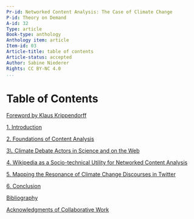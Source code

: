 ```yaml
---
Pr-id: Networked Content Analysis: The Case of Climate Change
P-id: Theory on Demand
A-id: 32
Type: article
Book-type: anthology
Anthology item: article
Item-id: 03
Article-title: table of contents
Article-status: accepted
Author: Sabine Niederer
Rights: CC BY-NC 4.0
...
```



# Table of Contents

<a href="ch004.xhtml">Foreword by Klaus Krippendorff</a>

<a href="ch005.xhtml">1. Introduction</a>

<a href="ch006.xhtml">2\. Foundations of Content Analysis</a>

<a href="ch007.xhtml">
3\. Climate Debate Actors in Science and on the Web</a>

<a href="ch008.xhtml">4\. Wikipedia as a Socio-technical Utility for Networked Content Analysis</a>

<a href="ch009.xhtml">5\. Mapping the Resonance of Climate Change Discourses in Twitter</a>

<a href="ch010.xhtml">6\. Conclusion</a>

<a href="ch011.xhtml">Bibliography</a>

<a href="ch012.xhtml">Acknowledgments of Collaborative Work</a>
